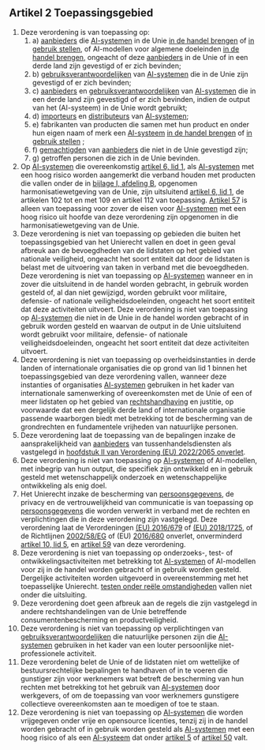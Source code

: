 ## Artikel 2 Toepassingsgebied

1. Deze verordening is van toepassing op: 
	1. a) [aanbieders](a3.md#^aanbieder) die [AI-systemen](a3.md#^ai-systeem) in de Unie [in de handel brengen](a3.md#^handel) of [in gebruik stellen](a3.md#^gebruik), of AI-modellen voor algemene doeleinden [in de handel brengen](a3.md#^handel), ongeacht of deze [aanbieders](a3.md#^aanbieder) in de Unie of in een derde land zijn gevestigd of er zich bevinden; 
	2. b) [gebruiksverantwoordelijken](a3.md#^gebruiksverantwoordelijke) van [AI-systemen](a3.md#^ai-systeem) die in de Unie zijn gevestigd of er zich bevinden; 
	3. c) [aanbieders](a3.md#^aanbieder) en [gebruiksverantwoordelijken](a3.md#^gebruiksverantwoordelijke) van [AI-systemen](a3.md#^ai-systeem) die in een derde land zijn gevestigd of er zich bevinden, indien de output van het (AI-systeem) in de Unie wordt gebruikt; 
	4. d) [importeurs](a3.md#^importeur) en [distributeurs](a3.md#^distributeur) van [AI-systemen](a3.md#^ai-systeem); 
	5. e) fabrikanten van producten die samen met hun product en onder hun eigen naam of merk een [AI-systeem](a3.md#^ai-systeem) [in de handel brengen](a3.md#^handel) of [in gebruik stellen](a3.md#^gebruik) ; 
	6. f) [gemachtigden](a3.md#^gemachtigde) van [aanbieders](a3.md#^aanbieder) die niet in de Unie gevestigd zijn; 
	7. g) getroffen personen die zich in de Unie bevinden.
2. Op [AI-systemen](a3.md#^ai-systeem) die overeenkomstig [artikel 6, lid 1](a6.md#^a61), als [AI-systemen](a3.md#^ai-systeem) met een hoog risico worden aangemerkt die verband houden met producten die vallen onder de in [bijlage I, afdeling B](Bijlage_1#Afdeling%20B%20—%20Lijst%20van%20andere%20harmonisatiewetgeving%20van%20de%20Unie), opgenomen harmonisatiewetgeving van de Unie, zijn uitsluitend [artikel 6, lid 1](a6.md#^a61), de artikelen 102 tot en met 109 en artikel 112 van toepassing. [Artikel 57](a57) is alleen van toepassing voor zover de eisen voor [AI-systemen](a3.md#^ai-systeem) met een hoog risico uit hoofde van deze verordening zijn opgenomen in die harmonisatiewetgeving van de Unie.
3. Deze verordening is niet van toepassing op gebieden die buiten het toepassingsgebied van het Unierecht vallen en doet in geen geval afbreuk aan de bevoegdheden van de lidstaten op het gebied van nationale veiligheid, ongeacht het soort entiteit dat door de lidstaten is belast met de uitvoering van taken in verband met die bevoegdheden.
   Deze verordening is niet van toepassing op [AI-systemen](a3.md#^ai-systeem) wanneer en in zover die uitsluitend in de handel worden gebracht, in gebruik worden gesteld of, al dan niet gewijzigd, worden gebruikt voor militaire, defensie- of nationale veiligheidsdoeleinden, ongeacht het soort entiteit dat deze activiteiten uitvoert.
   Deze verordening is niet van toepassing op [AI-systemen](a3.md#^ai-systeem) die niet in de Unie in de handel worden gebracht of in gebruik worden gesteld en waarvan de output in de Unie uitsluitend wordt gebruikt voor militaire, defensie- of nationale veiligheidsdoeleinden, ongeacht het soort entiteit dat deze activiteiten uitvoert.
4. Deze verordening is niet van toepassing op overheidsinstanties in derde landen of internationale organisaties die op grond van lid 1 binnen het toepassingsgebied van deze verordening vallen, wanneer deze instanties of organisaties [AI-systemen](a3.md#^ai-systeem) gebruiken in het kader van internationale samenwerking of overeenkomsten met de Unie of een of meer lidstaten op het gebied van [rechtshandhaving](a3.md#^rh) en justitie, op voorwaarde dat een dergelijk derde land of internationale organisatie passende waarborgen biedt met betrekking tot de bescherming van de grondrechten en fundamentele vrijheden van natuurlijke personen.
5. Deze verordening laat de toepassing van de bepalingen inzake de aansprakelijkheid van [aanbieders](a3.md#^aanbieder) van tussenhandelsdiensten als vastgelegd in [hoofdstuk II van Verordening (EU) 2022/2065 onverlet](v2022-2095).
6. Deze verordening is niet van toepassing op [AI-systemen](a3.md#^ai-systeem) of AI-modellen, met inbegrip van hun output, die specifiek zijn ontwikkeld en in gebruik gesteld met wetenschappelijk onderzoek en wetenschappelijke ontwikkeling als enig doel.
7. Het Unierecht inzake de bescherming van [persoonsgegevens](a3.md#^persg), de privacy en de vertrouwelijkheid van communicatie is van toepassing op [persoonsgegevens](a3.md#^persg) die worden verwerkt in verband met de rechten en verplichtingen die in deze verordening zijn vastgelegd. Deze verordening laat de Verordeningen [(EU) 2016/679](https://eur-lex.europa.eu/legal-content/NL/TXT/HTML/?uri=CELEX:32016R0679) of [(EU) 2018/1725](https://eur-lex.europa.eu/legal-content/NL/TXT/HTML/?uri=CELEX:32018R1725), of de Richtlijnen [2002/58/EG](https://eur-lex.europa.eu/legal-content/NL/TXT/HTML/?uri=CELEX:32002L0058) of (EU) [2016/680](https://eur-lex.europa.eu/legal-content/NL/TXT/HTML/?uri=CELEX:32016L0680) onverlet, onverminderd [artikel 10, lid 5](a10#^l5), en [artikel 59](a59) van deze verordening.
8. Deze verordening is niet van toepassing op onderzoeks-, test- of ontwikkelingsactiviteiten met betrekking tot [AI-systemen](a3.md#^ai-systeem) of AI-modellen voor zij in de handel worden gebracht of in gebruik worden gesteld. Dergelijke activiteiten worden uitgevoerd in overeenstemming met het toepasselijke Unierecht. [testen onder reële omstandigheden](a3.md#^testreel) vallen niet onder die uitsluiting.
9. Deze verordening doet geen afbreuk aan de regels die zijn vastgelegd in andere rechtshandelingen van de Unie betreffende consumentenbescherming en productveiligheid.
10. Deze verordening is niet van toepassing op verplichtingen van [gebruiksverantwoordelijken](a3.md#^gebruiksverantwoordelijke) die natuurlijke personen zijn die [AI-systemen](a3.md#^ai-systeem) gebruiken in het kader van een louter persoonlijke niet-professionele activiteit.
11. Deze verordening belet de Unie of de lidstaten niet om wettelijke of bestuursrechtelijke bepalingen te handhaven of in te voeren die gunstiger zijn voor werknemers wat betreft de bescherming van hun rechten met betrekking tot het gebruik van [AI-systemen](a3.md#^ai-systeem) door werkgevers, of om de toepassing van voor werknemers gunstigere collectieve overeenkomsten aan te moedigen of toe te staan.
12. Deze verordening is niet van toepassing op [AI-systemen](a3.md#^ai-systeem) die worden vrijgegeven onder vrije en opensource licenties, tenzij zij in de handel worden gebracht of in gebruik worden gesteld als [AI-systemen](a3.md#^ai-systeem) met een hoog risico of als een [AI-systeem](a3.md#^ai-systeem) dat onder [artikel 5](a5) of [artikel 50](a50) valt.